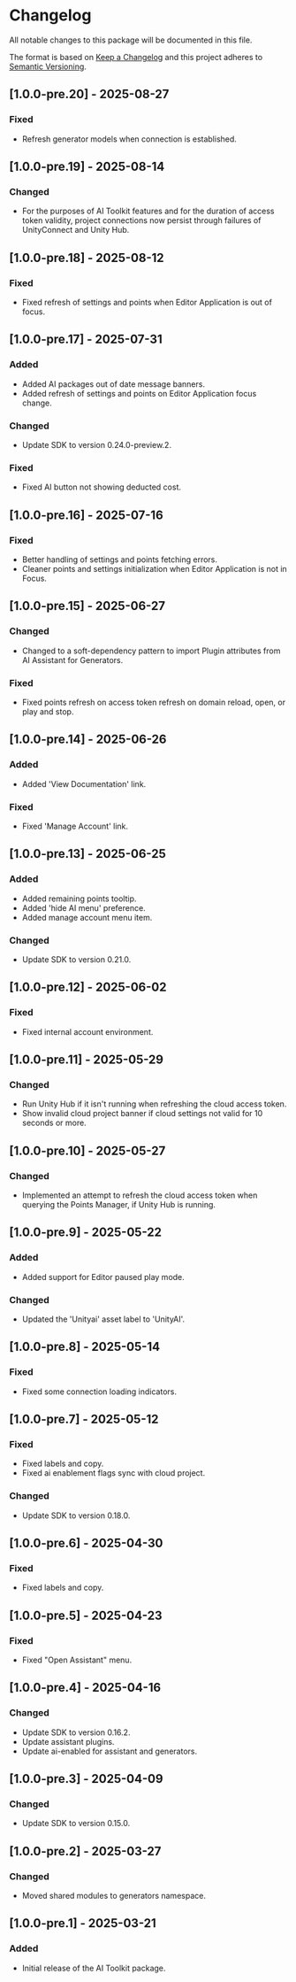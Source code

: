 # Changelog
All notable changes to this package will be documented in this file.

The format is based on [Keep a Changelog](http://keepachangelog.com/en/1.0.0/)
and this project adheres to [Semantic Versioning](http://semver.org/spec/v2.0.0.html).

## [1.0.0-pre.20] - 2025-08-27

### Fixed

- Refresh generator models when connection is established.

## [1.0.0-pre.19] - 2025-08-14

### Changed

- For the purposes of AI Toolkit features and for the duration of access token validity, project connections now persist through failures of UnityConnect and Unity Hub. 

## [1.0.0-pre.18] - 2025-08-12

### Fixed

- Fixed refresh of settings and points when Editor Application is out of focus.

## [1.0.0-pre.17] - 2025-07-31

### Added

- Added AI packages out of date message banners.
- Added refresh of settings and points on Editor Application focus change.

### Changed

- Update SDK to version 0.24.0-preview.2.

### Fixed

- Fixed AI button not showing deducted cost.

## [1.0.0-pre.16] - 2025-07-16

### Fixed

- Better handling of settings and points fetching errors.
- Cleaner points and settings initialization when Editor Application is not in Focus.

## [1.0.0-pre.15] - 2025-06-27

### Changed

- Changed to a soft-dependency pattern to import Plugin attributes from AI Assistant for Generators.

### Fixed

- Fixed points refresh on access token refresh on domain reload, open, or play and stop.

## [1.0.0-pre.14] - 2025-06-26

### Added

- Added 'View Documentation' link.

### Fixed

- Fixed 'Manage Account' link.

## [1.0.0-pre.13] - 2025-06-25

### Added

- Added remaining points tooltip.
- Added 'hide AI menu' preference.
- Added manage account menu item.

### Changed

- Update SDK to version 0.21.0.

## [1.0.0-pre.12] - 2025-06-02

### Fixed

- Fixed internal account environment.

## [1.0.0-pre.11] - 2025-05-29

### Changed

- Run Unity Hub if it isn't running when refreshing the cloud access token.
- Show invalid cloud project banner if cloud settings not valid for 10 seconds or more.

## [1.0.0-pre.10] - 2025-05-27

### Changed

- Implemented an attempt to refresh the cloud access token when querying the Points Manager, if Unity Hub is running.

## [1.0.0-pre.9] - 2025-05-22

### Added

- Added support for Editor paused play mode.

### Changed

- Updated the 'Unityai' asset label to 'UnityAI'.

## [1.0.0-pre.8] - 2025-05-14

### Fixed

- Fixed some connection loading indicators.

## [1.0.0-pre.7] - 2025-05-12

### Fixed

- Fixed labels and copy.
- Fixed ai enablement flags sync with cloud project.

### Changed

- Update SDK to version 0.18.0.

## [1.0.0-pre.6] - 2025-04-30

### Fixed

- Fixed labels and copy.

## [1.0.0-pre.5] - 2025-04-23

### Fixed

- Fixed "Open Assistant" menu.

## [1.0.0-pre.4] - 2025-04-16

### Changed

- Update SDK to version 0.16.2.
- Update assistant plugins.
- Update ai-enabled for assistant and generators.

## [1.0.0-pre.3] - 2025-04-09

### Changed

- Update SDK to version 0.15.0.

## [1.0.0-pre.2] - 2025-03-27

### Changed

- Moved shared modules to generators namespace.

## [1.0.0-pre.1] - 2025-03-21

### Added

- Initial release of the AI Toolkit package.

